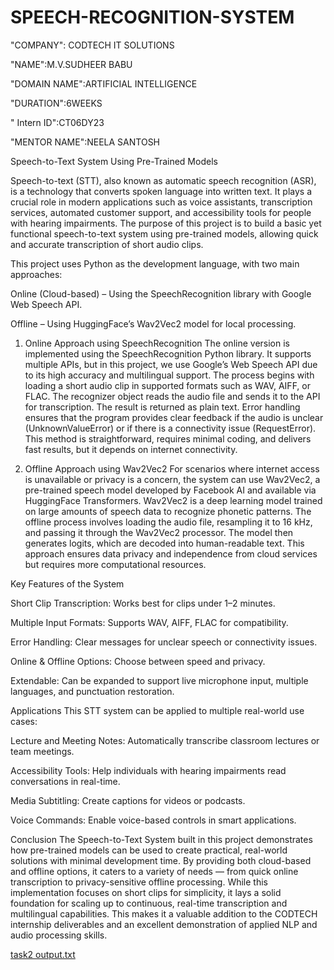 # SPEECH-RECOGNITION-SYSTEM

"COMPANY": CODTECH IT SOLUTIONS

"NAME":M.V.SUDHEER BABU

"DOMAIN NAME":ARTIFICIAL INTELLIGENCE

"DURATION":6WEEKS

" Intern ID":CT06DY23

"MENTOR NAME":NEELA SANTOSH

Speech-to-Text System Using Pre-Trained Models

Speech-to-text (STT), also known as automatic speech recognition (ASR), is a technology that converts spoken language into written text. It plays a crucial role in modern applications such as voice assistants, transcription services, automated customer support, and accessibility tools for people with hearing impairments. The purpose of this project is to build a basic yet functional speech-to-text system using pre-trained models, allowing quick and accurate transcription of short audio clips.

This project uses Python as the development language, with two main approaches:

Online (Cloud-based) – Using the SpeechRecognition library with Google Web Speech API.

Offline – Using HuggingFace’s Wav2Vec2 model for local processing.

1. Online Approach using SpeechRecognition
The online version is implemented using the SpeechRecognition Python library. It supports multiple APIs, but in this project, we use Google’s Web Speech API due to its high accuracy and multilingual support. The process begins with loading a short audio clip in supported formats such as WAV, AIFF, or FLAC. The recognizer object reads the audio file and sends it to the API for transcription. The result is returned as plain text. Error handling ensures that the program provides clear feedback if the audio is unclear (UnknownValueError) or if there is a connectivity issue (RequestError). This method is straightforward, requires minimal coding, and delivers fast results, but it depends on internet connectivity.

2. Offline Approach using Wav2Vec2
For scenarios where internet access is unavailable or privacy is a concern, the system can use Wav2Vec2, a pre-trained speech model developed by Facebook AI and available via HuggingFace Transformers. Wav2Vec2 is a deep learning model trained on large amounts of speech data to recognize phonetic patterns. The offline process involves loading the audio file, resampling it to 16 kHz, and passing it through the Wav2Vec2 processor. The model then generates logits, which are decoded into human-readable text. This approach ensures data privacy and independence from cloud services but requires more computational resources.

Key Features of the System

Short Clip Transcription: Works best for clips under 1–2 minutes.

Multiple Input Formats: Supports WAV, AIFF, FLAC for compatibility.

Error Handling: Clear messages for unclear speech or connectivity issues.

Online & Offline Options: Choose between speed and privacy.

Extendable: Can be expanded to support live microphone input, multiple languages, and punctuation restoration.

Applications
This STT system can be applied to multiple real-world use cases:

Lecture and Meeting Notes: Automatically transcribe classroom lectures or team meetings.

Accessibility Tools: Help individuals with hearing impairments read conversations in real-time.

Media Subtitling: Create captions for videos or podcasts.

Voice Commands: Enable voice-based controls in smart applications.

Conclusion
The Speech-to-Text System built in this project demonstrates how pre-trained models can be used to create practical, real-world solutions with minimal development time. By providing both cloud-based and offline options, it caters to a variety of needs — from quick online transcription to privacy-sensitive offline processing. While this implementation focuses on short clips for simplicity, it lays a solid foundation for scaling up to continuous, real-time transcription and multilingual capabilities. This makes it a valuable addition to the CODTECH internship deliverables and an excellent demonstration of applied NLP and audio processing skills.

[task2 output.txt](https://github.com/user-attachments/files/21769557/task2.output.txt)
